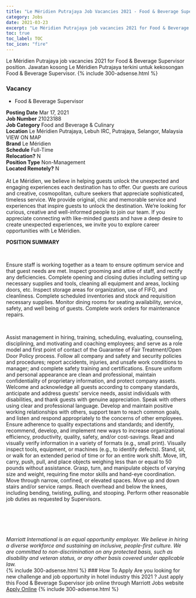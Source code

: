 ```yaml
---
title: "Le Méridien Putrajaya Job Vacancies 2021 - Food & Beverage Supervisor" 
category: Jobs 
date: 2021-03-23 
excerpt: "Le Méridien Putrajaya job vacancies 2021 for Food & Beverage Supervisor position. Jawatan kosong Le Méridien Putrajaya terkini untuk kekosongan Food & Beverage Supervisor." 
toc: true 
toc_label: TOC 
toc_icon: "fire" 
--- 
```


Le Méridien Putrajaya job vacancies 2021 for Food & Beverage Supervisor position. Jawatan kosong Le Méridien Putrajaya terkini untuk kekosongan Food & Beverage Supervisor. 
{% include 300-adsense.html %} 
### Vacancy 
- Food & Beverage Supervisor 
<div><div><b>Posting Date</b> Mar 17, 2021<br><b>Job Number</b> 21023188<br><b>Job Category</b> Food and Beverage &amp; Culinary<br><b>Location</b> Le M&#233;ridien Putrajaya, Lebuh IRC, Putrajaya, Selangor, Malaysia VIEW ON MAP<br><b>Brand</b> Le M&#233;ridien<br><b>Schedule</b> Full-Time<br><b>Relocation?</b> N<br><b>Position Type</b> Non-Management<br><b>Located Remotely?</b> N<br><br>At Le M&#233;ridien, we believe in helping guests unlock the unexpected and engaging experiences each destination has to offer. Our guests are curious and creative, cosmopolitan, culture seekers that appreciate sophisticated, timeless service. We provide original, chic and memorable service and experiences that inspire guests to unlock the destination. We&#8217;re looking for curious, creative and well-informed people to join our team. If you appreciate connecting with like-minded guests and have a deep desire to create unexpected experiences, we invite you to explore career opportunities with Le M&#233;ridien.<br></div><div> <p><strong>POSITION SUMMARY</strong></p> <p>&#160;</p> <p>Ensure staff is working together as a team to ensure optimum service and that guest needs are met. Inspect grooming and attire of staff, and rectify any deficiencies. Complete opening and closing duties including setting up necessary supplies and tools, cleaning all equipment and areas, locking doors, etc. Inspect storage areas for organization, use of FIFO, and cleanliness. Complete scheduled inventories and stock and requisition necessary supplies. Monitor dining rooms for seating availability, service, safety, and well being of guests. Complete work orders for maintenance repairs.</p> <p>&#160;</p> <p>Assist management in hiring, training, scheduling, evaluating, counseling, disciplining, and motivating and coaching employees; and serve as a role model and first point of contact of the Guarantee of Fair Treatment/Open Door Policy process. Follow all company and safety and security policies and procedures; report accidents, injuries, and unsafe work conditions to manager; and complete safety training and certifications. Ensure uniform and personal appearance are clean and professional, maintain confidentiality of proprietary information, and protect company assets. Welcome and acknowledge all guests according to company standards, anticipate and address guests&#8217; service needs, assist individuals with disabilities, and thank guests with genuine appreciation. Speak with others using clear and professional language. Develop and maintain positive working relationships with others, support team to reach common goals, and listen and respond appropriately to the concerns of other employees. Ensure adherence to quality expectations and standards; and identify, recommend, develop, and implement new ways to increase organizational efficiency, productivity, quality, safety, and/or cost-savings. Read and visually verify information in a variety of formats (e.g., small print). Visually inspect tools, equipment, or machines (e.g., to identify defects). Stand, sit, or walk for an extended period of time or for an entire work shift. Move, lift, carry, push, pull, and place objects weighing less than or equal to 50 pounds without assistance. Grasp, turn, and manipulate objects of varying size and weight, requiring fine motor skills and hand-eye coordination. Move through narrow, confined, or elevated spaces. Move up and down stairs and/or service ramps. Reach overhead and below the knees, including bending, twisting, pulling, and stooping. Perform other reasonable job duties as requested by Supervisors.</p> <p>&#160;</p> <p>&#160;</p> </div> <div> &#160;</div> <em>Marriott International is an equal opportunity employer.&#160;We believe in hiring a diverse workforce and sustaining an inclusive, people-first culture.&#160;We are committed to non-discrimination on&#160;any&#160;protected&#160;basis, such as disability and veteran status, or any other basis covered under applicable law.</em><br></div> 
{% include 300-adsense.html %} 
### How To Apply 
Are you looking for new challenge and job opportunity in hotel industry this 2021 ?
Just apply this Food & Beverage Supervisor job online through Marriott Jobs website 
<a href="https://jobs.marriott.com/marriott/jobs/21023188?lang=en-us" class="btn btn--info" target="_blank" rel="nofollow noopenner">Apply Online</a> 
{% include 300-adsense.html %} 